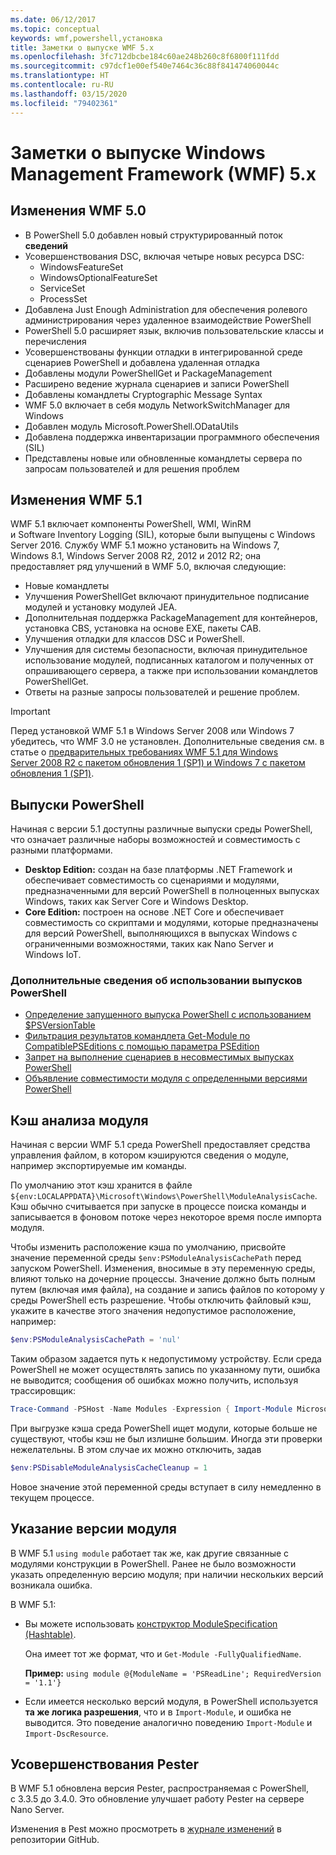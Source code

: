 ```yaml
---
ms.date: 06/12/2017
ms.topic: conceptual
keywords: wmf,powershell,установка
title: Заметки о выпуске WMF 5.x
ms.openlocfilehash: 3fc712dbcbe184c60ae248b260c8f6800f111fdd
ms.sourcegitcommit: c97dcf1e00ef540e7464c36c88f841474060044c
ms.translationtype: HT
ms.contentlocale: ru-RU
ms.lasthandoff: 03/15/2020
ms.locfileid: "79402361"
---
```

# <a name="windows-management-framework-wmf-5x-release-notes"></a>Заметки о выпуске Windows Management Framework (WMF) 5.x

## <a name="wmf-50-changes"></a>Изменения WMF 5.0

- В PowerShell 5.0 добавлен новый структурированный поток **сведений**
- Усовершенствования DSC, включая четыре новых ресурса DSC:
  - WindowsFeatureSet
  - WindowsOptionalFeatureSet
  - ServiceSet
  - ProcessSet
- Добавлена Just Enough Administration для обеспечения ролевого администрирования через удаленное взаимодействие PowerShell
- PowerShell 5.0 расширяет язык, включив пользовательские классы и перечисления
- Усовершенствованы функции отладки в интегрированной среде сценариев PowerShell и добавлена удаленная отладка
- Добавлены модули PowerShellGet и PackageManagement
- Расширено ведение журнала сценариев и записи PowerShell
- Добавлены командлеты Cryptographic Message Syntax
- WMF 5.0 включает в себя модуль NetworkSwitchManager для Windows
- Добавлен модуль Microsoft.PowerShell.ODataUtils
- Добавлена поддержка инвентаризации программного обеспечения (SIL)
- Представлены новые или обновленные командлеты сервера по запросам пользователей и для решения проблем

## <a name="wmf-51-changes"></a>Изменения WMF 5.1

WMF 5.1 включает компоненты PowerShell, WMI, WinRM и Software Inventory Logging (SIL), которые были выпущены с Windows Server 2016. Службу WMF 5.1 можно установить на Windows 7, Windows 8.1, Windows Server 2008 R2, 2012 и 2012 R2; она предоставляет ряд улучшений в WMF 5.0, включая следующие:

- Новые командлеты
- Улучшения PowerShellGet включают принудительное подписание модулей и установку модулей JEA.
- Дополнительная поддержка PackageManagement для контейнеров, установка CBS, установка на основе EXE, пакеты CAB.
- Улучшения отладки для классов DSC и PowerShell.
- Улучшения для системы безопасности, включая принудительное использование модулей, подписанных каталогом и полученных от опрашивающего сервера, а также при использовании командлетов PowerShellGet.
- Ответы на разные запросы пользователей и решение проблем.

> [!IMPORTANT]
> Перед установкой WMF 5.1 в Windows Server 2008 или Windows 7 убедитесь, что WMF 3.0 не установлен. Дополнительные сведения см. в статье о [предварительных требованиях WMF 5.1 для Windows Server 2008 R2 с пакетом обновления 1 (SP1) и Windows 7 с пакетом обновления 1 (SP1)](../setup/install-configure.md#wmf-51-prerequisites-for-windows-server-2008-r2-sp1-and-windows-7-sp1).

## <a name="powershell-editions"></a>Выпуски PowerShell

Начиная с версии 5.1 доступны различные выпуски среды PowerShell, что означает различные наборы возможностей и совместимость с разными платформами.

- **Desktop Edition:** создан на базе платформы .NET Framework и обеспечивает совместимость со сценариями и модулями, предназначенными для версий PowerShell в полноценных выпусках Windows, таких как Server Core и Windows Desktop.
- **Core Edition:** построен на основе .NET Core и обеспечивает совместимость со скриптами и модулями, которые предназначены для версий PowerShell, выполняющихся в выпусках Windows с ограниченными возможностями, таких как Nano Server и Windows IoT.

### <a name="learn-more-about-using-powershell-editions"></a>Дополнительные сведения об использовании выпусков PowerShell

- [Определение запущенного выпуска PowerShell с использованием $PSVersionTable](/powershell/module/microsoft.powershell.core/about/about_automatic_variables)
- [Фильтрация результатов командлета Get-Module по CompatiblePSEditions с помощью параметра PSEdition](/powershell/module/microsoft.powershell.core/get-module)
- [Запрет на выполнение сценариев в несовместимых выпусках PowerShell](/powershell/scripting/gallery/concepts/script-psedition-support)
- [Объявление совместимости модуля с определенными версиями PowerShell](/powershell/scripting/gallery/concepts/module-psedition-support)

## <a name="module-analysis-cache"></a>Кэш анализа модуля

Начиная с версии WMF 5.1 среда PowerShell предоставляет средства управления файлом, в котором кэшируются сведения о модуле, например экспортируемые им команды.

По умолчанию этот кэш хранится в файле `${env:LOCALAPPDATA}\Microsoft\Windows\PowerShell\ModuleAnalysisCache`. Кэш обычно считывается при запуске в процессе поиска команды и записывается в фоновом потоке через некоторое время после импорта модуля.

Чтобы изменить расположение кэша по умолчанию, присвойте значение переменной среды `$env:PSModuleAnalysisCachePath` перед запуском PowerShell. Изменения, вносимые в эту переменную среды, влияют только на дочерние процессы. Значение должно быть полным путем (включая имя файла), на создание и запись файлов по которому у среды PowerShell есть разрешение. Чтобы отключить файловый кэш, укажите в качестве этого значения недопустимое расположение, например:

```powershell
$env:PSModuleAnalysisCachePath = 'nul'
```

Таким образом задается путь к недопустимому устройству. Если среда PowerShell не может осуществлять запись по указанному пути, ошибка не выводится; сообщения об ошибках можно получить, используя трассировщик:

```powershell
Trace-Command -PSHost -Name Modules -Expression { Import-Module Microsoft.PowerShell.Management -Force }
```

При выгрузке кэша среда PowerShell ищет модули, которые больше не существуют, чтобы кэш не был излишне большим. Иногда эти проверки нежелательны. В этом случае их можно отключить, задав

```powershell
$env:PSDisableModuleAnalysisCacheCleanup = 1
```

Новое значение этой переменной среды вступает в силу немедленно в текущем процессе.

## <a name="specifying-module-version"></a>Указание версии модуля

В WMF 5.1 `using module` работает так же, как другие связанные с модулями конструкции в PowerShell.
Ранее не было возможности указать определенную версию модуля; при наличии нескольких версий возникала ошибка.

В WMF 5.1:

- Вы можете использовать [конструктор ModuleSpecification (Hashtable)](/dotnet/api/microsoft.powershell.commands.modulespecification.-ctor?view=powershellsdk-1.1.0#Microsoft_PowerShell_Commands_ModuleSpecification__ctor_System_Collections_Hashtable_).

  Она имеет тот же формат, что и `Get-Module -FullyQualifiedName`.

  **Пример:** `using module @{ModuleName = 'PSReadLine'; RequiredVersion = '1.1'}`

- Если имеется несколько версий модуля, в PowerShell используется **та же логика разрешения**, что и в `Import-Module`, и ошибка не выводится. Это поведение аналогично поведению `Import-Module` и `Import-DscResource`.

## <a name="improvements-to-pester"></a>Усовершенствования Pester

В WMF 5.1 обновлена версия Pester, распространяемая с PowerShell, с 3.3.5 до 3.4.0.
Это обновление улучшает работу Pester на сервере Nano Server.

Изменения в Pest можно просмотреть в [журнале изменений](https://github.com/pester/Pester/blob/master/CHANGELOG.md) в репозитории GitHub.
